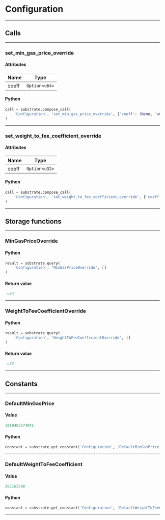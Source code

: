 
# Configuration

---------
## Calls

---------
### set_min_gas_price_override
#### Attributes
| Name | Type |
| -------- | -------- | 
| coeff | `Option<u64>` | 

#### Python
```python
call = substrate.compose_call(
    'Configuration', 'set_min_gas_price_override', {'coeff': (None, 'u64')}
)
```

---------
### set_weight_to_fee_coefficient_override
#### Attributes
| Name | Type |
| -------- | -------- | 
| coeff | `Option<u32>` | 

#### Python
```python
call = substrate.compose_call(
    'Configuration', 'set_weight_to_fee_coefficient_override', {'coeff': (None, 'u32')}
)
```

---------
## Storage functions

---------
### MinGasPriceOverride

#### Python
```python
result = substrate.query(
    'Configuration', 'MinGasPriceOverride', []
)
```

#### Return value
```python
'u64'
```
---------
### WeightToFeeCoefficientOverride

#### Python
```python
result = substrate.query(
    'Configuration', 'WeightToFeeCoefficientOverride', []
)
```

#### Return value
```python
'u32'
```
---------
## Constants

---------
### DefaultMinGasPrice
#### Value
```python
1019483274941
```
#### Python
```python
constant = substrate.get_constant('Configuration', 'DefaultMinGasPrice')
```
---------
### DefaultWeightToFeeCoefficient
#### Value
```python
207163598
```
#### Python
```python
constant = substrate.get_constant('Configuration', 'DefaultWeightToFeeCoefficient')
```
---------